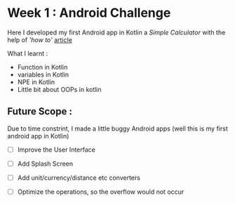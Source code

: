 # Week 1 : Android Challenge

Here I developed my first Android app in Kotlin a *Simple Calculator* with the help of *'how to'* [article](https://medium.com/@olajhidey/how-to-build-a-simple-calculator-app-in-android-studio-using-kotlin-9b942c2d1f15)

What I learnt :
  - Function in Kotlin 
  - variables in Kotlin
  - NPE in Kotlin
  - Little bit about OOPs in kotlin



## Future Scope :
  Due to time constrint, I made a little buggy Android apps (well this is my first android app in Kotlin)
  - [ ] Improve the User Interface
  - [ ] Add Splash Screen
  - [ ] Add unit/currency/distance etc converters
  - [ ] Optimize the operations, so the overflow would not occur
  
  
